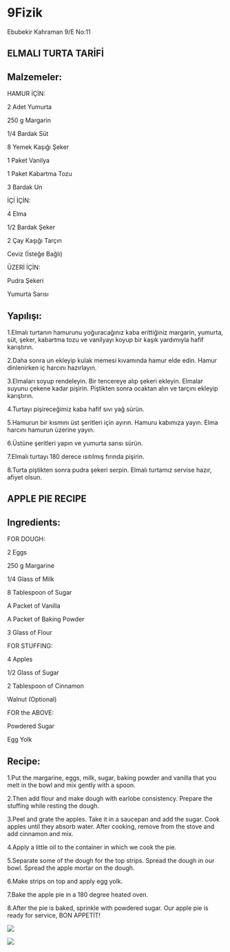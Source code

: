 # 9Fizik
Ebubekir Kahraman
9/E
No:11

ELMALI TURTA TARİFİ
-------------------
Malzemeler:
-------
HAMUR İÇİN:


2 Adet Yumurta

250 g Margarin

1/4 Bardak Süt

8 Yemek Kaşığı Şeker

1 Paket Vanilya

1 Paket Kabartma Tozu

3 Bardak Un


İÇİ İÇİN:

4 Elma

1/2 Bardak Şeker

2 Çay Kaşığı Tarçın

Ceviz (İsteğe Bağlı)

ÜZERİ İÇİN:

Pudra Şekeri 

Yumurta Sarısı

Yapılışı:
--------

1.Elmalı turtanın hamurunu yoğuracağınız kaba erittiğiniz margarin, yumurta, süt, şeker, kabartma tozu ve vanilyayı koyup bir kaşık yardımıyla hafif karıştırın.

2.Daha sonra un ekleyip kulak memesi kıvamında hamur elde edin. Hamur dinlenirken iç harcını hazırlayın.

3.Elmaları soyup rendeleyin. Bir tencereye alıp şekeri ekleyin. Elmalar suyunu çekene kadar pişirin. Piştikten sonra ocaktan alın ve tarçını ekleyip karıştırın.

4.Turtayı pişireceğimiz kaba hafif sıvı yağ sürün.

5.Hamurun bir kısmını üst şeritleri için ayırın. Hamuru kabımıza yayın. Elma harcını hamurun üzerine yayın.

6.Üstüne şeritleri yapın ve yumurta sarısı sürün.

7.Elmalı turtayı 180 derece ısıtılmış fırında pişirin.

8.Turta piştikten sonra pudra şekeri serpin. Elmalı turtamız servise hazır, afiyet olsun.


APPLE PIE RECIPE
----------------

Ingredients:
-----------

FOR DOUGH:

2 Eggs

250 g Margarine

1/4 Glass of Milk

8 Tablespoon of Sugar

A Packet of Vanilla

A Packet of Baking Powder

3 Glass of Flour

FOR STUFFING:

4 Apples

1/2 Glass of Sugar

2 Tablespoon of Cinnamon

Walnut (Optional)

FOR the ABOVE:

Powdered Sugar

Egg Yolk

Recipe:
-------

1.Put the margarine, eggs, milk, sugar, baking powder and vanilla that you melt in the bowl and mix gently with a spoon.

2.Then add flour and make dough with earlobe consistency. Prepare the stuffing while resting the dough.

3.Peel and grate the apples. Take it in a saucepan and add the sugar. Cook apples until they absorb water. After cooking, remove from the stove and add cinnamon and mix.

4.Apply a little oil to the container in which we cook the pie.

5.Separate some of the dough for the top strips. Spread the dough in our bowl. Spread the apple mortar on the dough.

6.Make strips on top and apply egg yolk.

7.Bake the apple pie in a 180 degree heated oven.

8.After the pie is baked, sprinkle with powdered sugar. Our apple pie is ready for service, BON APPETİT!

![](https://i.hizliresim.com/Lehrdt.png)

![](https://i.hizliresim.com/IoRG3S.jpg)
